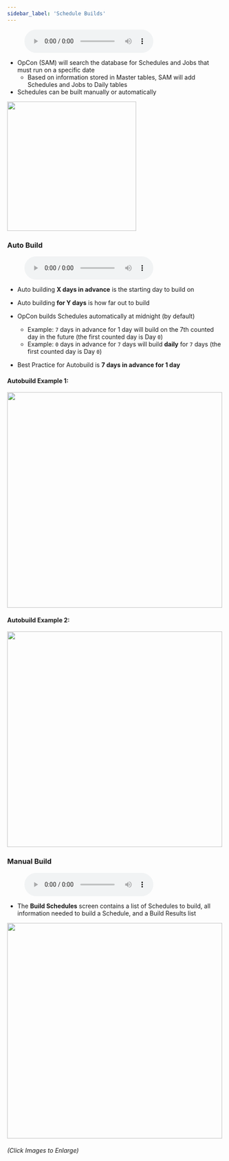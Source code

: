 ```yaml
---
sidebar_label: 'Schedule Builds'
---
```


<figure>
    <audio
        controls
        src="audiobasic/ScheduleBuilds.mp3">
            Your browser does not support the
            <code>audio</code> element.
    </audio>
</figure>

* OpCon (SAM) will search the database for Schedules and Jobs that must run on a specific date
  * Based on information stored in Master tables, SAM will add Schedules and Jobs to Daily tables
* Schedules can be built manually or automatically

<a href="imgbasic/Picture29.png" target="_blank"><img src="imgbasic/Picture29.png" width="300"></img></a>

### Auto Build

<figure>
    <audio
        controls
        src="audiobasic/AutoBuild.mp3">
            Your browser does not support the
            <code>audio</code> element.
    </audio>
</figure>

* Auto building **X days in advance** is the starting day to build on
* Auto building **for Y days** is how far out to build
* OpCon builds Schedules automatically at midnight (by default)
  * Example: ```7``` days in advance for 1 day will build on the 7th counted day in the future (the first counted day is Day ```0```)
  * Example: ```0``` days in advance for ```7``` days will build **daily** for ```7``` days (the first counted day is Day ```0```)

* Best Practice for Autobuild is **7 days in advance for 1 day**

#### Autobuild Example 1:

<a href="imgbasic/Picture30.png" target="_blank"><img src="imgbasic/Picture30.png" width="500"></img></a>  

#### Autobuild Example 2:

<a href="imgbasic/Picture31.png" target="_blank"><img src="imgbasic/Picture31.png" width="500"></img></a>  

### Manual Build

<figure>
    <audio
        controls
        src="audiobasic/ManualBuild.mp3">
            Your browser does not support the
            <code>audio</code> element.
    </audio>
</figure>

* The **Build Schedules** screen contains a list of Schedules to build, all information needed to build a Schedule, and a Build Results list

<a href="imgbasic/Picture32.png" target="_blank"><img src="imgbasic/Picture32.png" width="500"></img></a>  

###### (Click Images to Enlarge)
